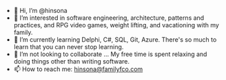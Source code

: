 - 👋 Hi, I’m @hinsona
- 👀 I’m interested in software engineering, architecture, patterns and practices, and RPG video games, weight lifting, and vacationing with my family.
- 🌱 I’m currently learning Delphi, C#, SQL, Git, Azure. There's so much to learn that you can never stop learning.
- 💞️ I’m not looking to collaborate ... My free time is spent relaxing and doing things other than writing software.
- 📫 How to reach me: hinsona@familyfco.com

<!---
hinsona/hinsona is a ✨ special ✨ repository because its `README.md` (this file) appears on your GitHub profile.
You can click the Preview link to take a look at your changes.
--->
